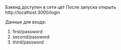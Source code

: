 Бэкенд доступен в сети цвт
После запуска открыть http://localhost:3000/login

Данные для входа:
1. first/password
2. second/password
3. third/password
